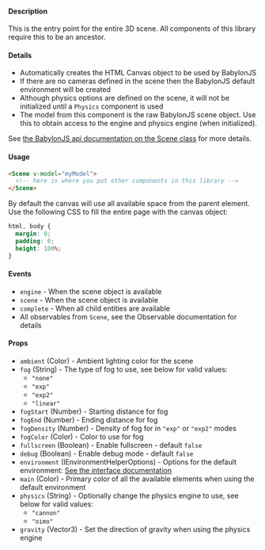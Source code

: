#### Description

This is the entry point for the entire 3D scene. All components of this library require this to be an ancestor.

#### Details

 - Automatically creates the HTML Canvas object to be used by BabylonJS
 - If there are no cameras defined in the scene then the BabylonJS default environment will be created
 - Although physics options are defined on the scene, it will not be initialized until a `Physics` component is used
 - The model from this component is the raw BabylonJS scene object. Use this to obtain access to the engine and physics engine (when initialized).

See [the BabylonJS api documentation on the Scene class](https://doc.babylonjs.com/api.html?scene) for more details.

#### Usage

```html
<Scene v-model="myModel">
  <!-- here is where you put other components in this library -->
</Scene>
```

By default the canvas will use all available space from the parent element. Use the following CSS to fill the entire page with the canvas object:

```css
html, body {
  margin: 0;
  padding: 0;
  height: 100%;
}
```

#### Events
 - `engine` - When the scene object is available
 - `scene` - When the scene object is available
 - `complete` - When all child entities are available
 - All observables from `Scene`, see the Observable documentation for details

#### Props

 - `ambient` (Color) - Ambient lighting color for the scene
 - `fog` (String) - The type of fog to use, see below for valid values:
    - `"none"`
    - `"exp"`
    - `"exp2"`
    - `"linear"`
 - `fogStart` (Number) - Starting distance for fog
 - `fogEnd` (Number) - Ending distance for fog
 - `fogDensity` (Number) - Density of fog for in `"exp"` or `"exp2"` modes
 - `fogColor` (Color) - Color to use for fog
 - `fullscreen` (Boolean) - Enable fullscreen - default `false`
 - `debug` (Boolean) - Enable debug mode - default `false`
 - `environment` (IEnvironmentHelperOptions) - Options for the default environment: [See the interface documentation](https://doc.babylonjs.com/classes/interfaces/babylon.ienvironmenthelperoptions)
 - `main` (Color) - Primary color of all the available elements when using the default environment
 - `physics` (String) - Optionally change the physics engine to use, see below for valid values:
    - `"cannon"`
    - `"oimo"`
 - `gravity` (Vector3) - Set the direction of gravity when using the physics engine
